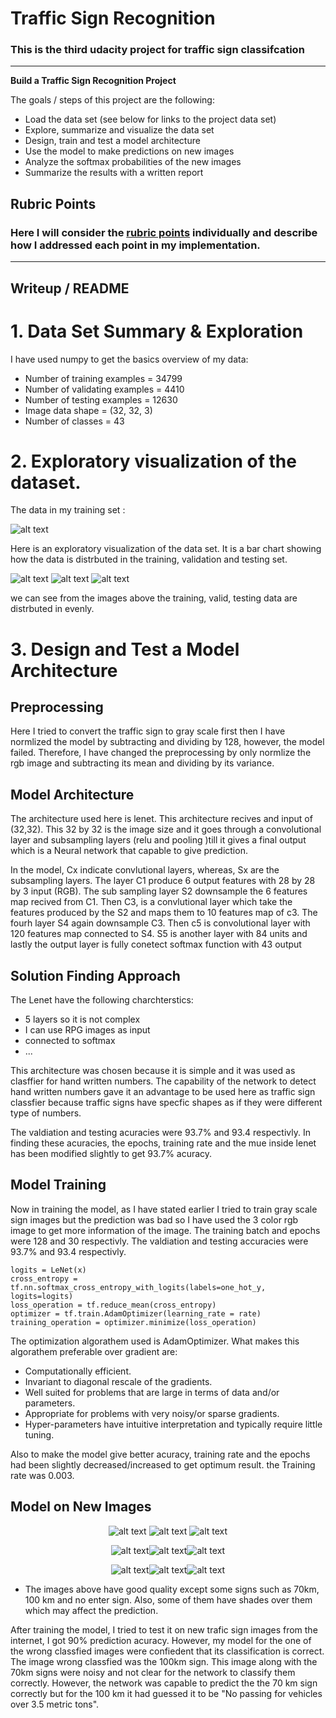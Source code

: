 # **Traffic Sign Recognition** 


### This is the third udacity project for traffic sign classifcation 

---

**Build a Traffic Sign Recognition Project**

The goals / steps of this project are the following:
* Load the data set (see below for links to the project data set)
* Explore, summarize and visualize the data set
* Design, train and test a model architecture
* Use the model to make predictions on new images
* Analyze the softmax probabilities of the new images
* Summarize the results with a written report


[//]: # (Image References)

[image1]: ./wup/1.png "training"
[image2]: ./wup/2.png "valid"
[image3]: ./wup/3.png "testinh"
[image4]: ./wup/4.png "training"
[image11]: ./wup/11.jpg "11"
[image22]: ./wup/22.jpg "22"
[image33]: ./wup/33.jpg "33"
[image44]: ./wup/44.jpg "44"
[image55]: ./wup/55.jpg "55"
[image66]: ./wup/66.jpg "66"
[image77]: ./wup/77.jpg "77"
[image88]: ./wup/88.jpg "88"
[image99]: ./wup/99.jpg "99"

## Rubric Points
### Here I will consider the [rubric points](https://review.udacity.com/#!/rubrics/481/view) individually and describe how I addressed each point in my implementation.  

---
## Writeup / README

# 1. Data Set Summary & Exploration

I have used numpy to get the basics overview of my data:

* Number of training examples = 34799
* Number of validating examples = 4410
* Number of testing examples = 12630
* Image data shape = (32, 32, 3)
* Number of classes = 43


# 2. Exploratory visualization of the dataset.
The data in my training set :

![alt text][image4]

Here is an exploratory visualization of the data set. It is a bar chart showing how the data is distrbuted in the training, validation and testing set.

![alt text][image1]
![alt text][image2]
![alt text][image3]

we can see from the images above the training, valid, testing data are distrbuted in evenly. 

# 3. Design and Test a Model Architecture

## Preprocessing

Here I tried to convert the traffic sign to gray scale first then I have normlized the model by subtracting and dividing by 128, however, the model failed. Therefore, I have changed the preprocessing by only normlize the rgb image and subtracting its mean and dividing by its variance. 

## Model Architecture

The architecture used here is lenet. This architecture recives and input of (32,32). This 32 by 32 is the image size and it goes through a convolutional layer and subsampling layers (relu and pooling )till it gives a final output which is a Neural network that capable to give prediction.

In the model, Cx indicate convlutional layers, whereas, Sx are the subsampling layers. The layer C1 produce 6 output features with 28 by 28 by 3 input (RGB). The sub sampling layer S2 downsample the 6 features map recived from C1. Then C3, is a convlutional layer which take the features produced by the S2 and maps them to 10 features map of c3. The fourh layer S4 again downsample C3. Then c5 is convolutional layer with 120 features map connected to S4.  S5 is another layer with 84 units and lastly the output layer is fully conetect softmax function with 43 output 


## Solution Finding Approach 

The Lenet have the following charchterstics: 

* 5 layers so it is not complex
* I can use RPG images as input 
* connected to softmax
* ...

This architecture was chosen because it is simple and it was used as clasffier for hand written numbers. The capability of the network to detect hand written numbers gave it an advantage to be used here as traffic sign classfier because traffic signs have specfic shapes as if they were different type of numbers.


 The valdiation and testing acuracies were 93.7% and 93.4 respectivly. In finding these acuracies, the epochs, training rate and the mue inside lenet has been modified slightly to get 93.7% acuracy. 


## Model Training

Now in training the model, as I have stated earlier I tried to train gray scale sign images but the prediction was bad so I have used the 3 color rgb image to get more information of the image. The training batch and epochs were 128 and 30 respectivly. The valdiation and testing accuracies were 93.7% and 93.4 respectivly. 

    logits = LeNet(x)
    cross_entropy = tf.nn.softmax_cross_entropy_with_logits(labels=one_hot_y, logits=logits)
    loss_operation = tf.reduce_mean(cross_entropy)
    optimizer = tf.train.AdamOptimizer(learning_rate = rate)
    training_operation = optimizer.minimize(loss_operation)

The optimization algorathem used is AdamOptimizer. What makes this algorathem preferable over gradient are:

* Computationally efficient.
* Invariant to diagonal rescale of the gradients.
* Well suited for problems that are large in terms of data and/or parameters.
* Appropriate for problems with very noisy/or sparse gradients.
* Hyper-parameters have intuitive interpretation and typically require little tuning.

Also to make the model give better acuracy, training rate and the epochs had been slightly decreased/increased to get optimum result. the Training rate was 0.003.

## Model on New Images
<center>

![alt text][image11] ![alt text][image22] ![alt text][image33]


![alt text][image44]![alt text][image55]![alt text][image66]

![alt text][image77]![alt text][image88]![alt text][image99]
</center>

* The images above have good quality except some signs such as 70km, 100 km and no enter sign. Also, some of them have shades over them which may affect the prediction.  

After training the model, I tried to test it on new trafic sign images from the internet, I got 90% prediction acuracy.  However, my model for the one of the wrong classfied images were confiedent that its classification is correct. The image wrong classfied was the 100km sign. This image along with the 70km signs were noisy and not clear for the network to classify them correctly. However, the network was capable to predict the the 70 km sign correctly but for the 100 km it had guessed it to be "No passing for vehicles over 3.5 metric tons". 
